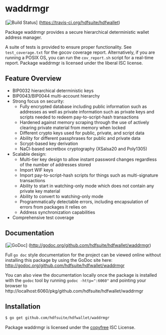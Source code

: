 waddrmgr
========

[![Build Status](https://travis-ci.org/hdfsuite/hdfwallet.png?branch=master)]
(https://travis-ci.org/hdfsuite/hdfwallet)

Package waddrmgr provides a secure hierarchical deterministic wallet address
manager.

A suite of tests is provided to ensure proper functionality.  See
`test_coverage.txt` for the gocov coverage report.  Alternatively, if you are
running a POSIX OS, you can run the `cov_report.sh` script for a real-time
report.  Package waddrmgr is licensed under the liberal ISC license.

## Feature Overview

- BIP0032 hierarchical deterministic keys
- BIP0043/BIP0044 multi-account hierarchy
- Strong focus on security:
  - Fully encrypted database including public information such as addresses as
    well as private information such as private keys and scripts needed to
    redeem pay-to-script-hash transactions
  - Hardened against memory scraping through the use of actively clearing
    private material from memory when locked
  - Different crypto keys used for public, private, and script data
  - Ability for different passphrases for public and private data
  - Scrypt-based key derivation
  - NaCl-based secretbox cryptography (XSalsa20 and Poly1305)
- Scalable design:
  - Multi-tier key design to allow instant password changes regardless of the
    number of addresses stored
  - Import WIF keys
  - Import pay-to-script-hash scripts for things such as multi-signature
    transactions
  - Ability to start in watching-only mode which does not contain any private
    key material
  - Ability to convert to watching-only mode
  - Programmatically detectable errors, including encapsulation of errors from
    packages it relies on
  - Address synchronization capabilities
- Comprehensive test coverage

## Documentation

[![GoDoc](https://godoc.org/github.com/hdfsuite/hdfwallet/waddrmgr?status.png)]
(http://godoc.org/github.com/hdfsuite/hdfwallet/waddrmgr)

Full `go doc` style documentation for the project can be viewed online without
installing this package by using the GoDoc site here:
http://godoc.org/github.com/hdfsuite/hdfwallet/waddrmgr

You can also view the documentation locally once the package is installed with
the `godoc` tool by running `godoc -http=":6060"` and pointing your browser to
http://localhost:6060/pkg/github.com/hdfsuite/hdfwallet/waddrmgr

## Installation

```bash
$ go get github.com/hdfsuite/hdfwallet/waddrmgr
```

Package waddrmgr is licensed under the [copyfree](http://copyfree.org) ISC
License.
